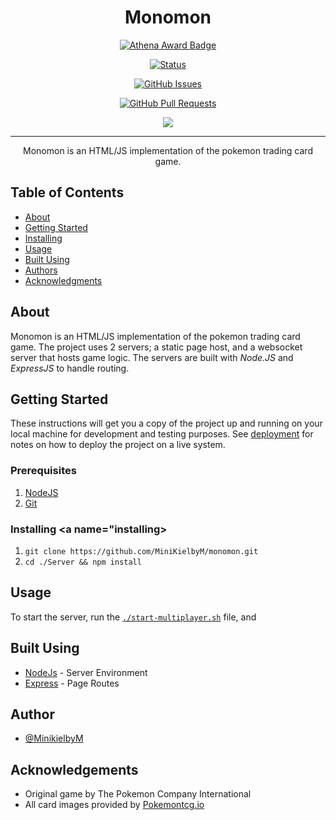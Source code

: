 <h1 align="center">Monomon</h1>

<div align="center">

  [![Athena Award Badge](https://img.shields.io/endpoint?url=https%3A%2F%2Faward.athena.hackclub.com%2Fapi%2Fbadge)]()

  [![Status](https://img.shields.io/badge/status-active-success.svg)]() 
  
  [![GitHub Issues](https://img.shields.io/github/issues/MiniKielbyM/monomon.svg)](https://github.com/MiniKielbyM/monomon/issues)
  
  [![GitHub Pull Requests](https://img.shields.io/github/issues-pr/MiniKielbyM/monomon.svg)](https://github.com/MiniKielbyM/monomon/pulls)
  
<img src="https://hackatime-badge.hackclub.com/U0925ST8U4B/monomon"/> 

</div>

---

<p align="center"> 
    Monomon is an HTML/JS implementation of the pokemon trading card game.
    <br> 
</p>

## Table of Contents
- [About](#about)
- [Getting Started](#getting_started)
- [Installing](#installing)
- [Usage](#usage)
- [Built Using](#built_using)
- [Authors](#authors)
- [Acknowledgments](#acknowledgement)

## About <a name = "about"></a>
Monomon is an HTML/JS implementation of the pokemon trading card game. The project uses 2 servers; a static page host, and a websocket server that hosts game logic. The servers are built with _Node.JS_ and _ExpressJS_ to handle routing.

## Getting Started <a name = "getting_started"></a>
These instructions will get you a copy of the project up and running on your local machine for development and testing purposes. See [deployment](#deployment) for notes on how to deploy the project on a live system.

### Prerequisites

1. [NodeJS](https://nodejs.org/en/download)
2. [Git](https://github.com/git-guides/install-git)

### Installing <a name="installing>

1. `git clone https://github.com/MiniKielbyM/monomon.git`
2. `cd ./Server && npm install`

## Usage <a name="usage"></a>

To start the server, run the [`./start-multiplayer.sh`](https://github.com/MiniKielbyM/monomon/blob/main/start-multiplayer.sh) file, and 

## Built Using <a name = "built_using"></a>
- [NodeJs](https://nodejs.org/en/) - Server Environment
- [Express](https://expressjs.com/) - Page Routes


## Author <a name = "authors"></a>
- [@MinikielbyM](https://github.com/MinikielbyM)

## Acknowledgements <a name = "acknowledgement"></a>

- Original game by The Pokemon Company International
- All card images provided by [Pokemontcg.io](https://Pokemontcg.io)
